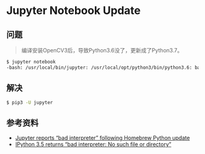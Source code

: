 # Jupyter Notebook Update

## 问题
> 编译安装OpenCV3后，导致Python3.6没了，更新成了Python3.7。

```bash
$ jupyter notebook
-bash: /usr/local/bin/jupyter: /usr/local/opt/python3/bin/python3.6: bad interpreter: No such file or directory
```

## 解决
```bash
$ pip3 -U jupyter
```

## 参考资料
* [Jupyter reports “bad interpreter” following Homebrew Python update](https://stackoverflow.com/questions/49097097/jupyter-reports-bad-interpreter-following-homebrew-python-update)
* [IPython 3.5 returns “bad interpreter: No such file or directory”](https://stackoverflow.com/questions/43701835/ipython-3-5-returns-bad-interpreter-no-such-file-or-directory)